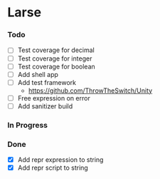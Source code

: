 # Larse

### Todo

- [ ] Test coverage for decimal
- [ ] Test coverage for integer
- [ ] Test coverage for boolean
- [ ] Add shell app
- [ ] Add test framework
    - https://github.com/ThrowTheSwitch/Unity
- [ ] Free expression on error
- [ ] Add sanitizer build

### In Progress

### Done

- [x] Add repr expression to string
- [x] Add repr script to string
